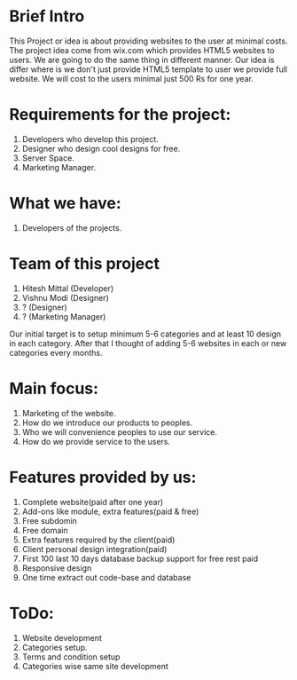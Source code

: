 Brief Intro
===========
 This Project or idea is about providing websites to the user at minimal costs. The project idea come from wix.com which provides HTML5 websites to users.
We are going to do the same thing in different manner. Our idea is differ where is we don't just provide HTML5 template to user we provide full website.
We will cost to the users minimal just 500 Rs for one year. 

Requirements for the project:
=============================
1. Developers who develop this project.
2. Designer who design cool designs for free.
3. Server Space.
4. Marketing Manager.

What we have:
============
1. Developers of the projects.

Team of this project
====================
1. Hitesh Mittal (Developer)
2. Vishnu Modi (Designer)
3. ? (Designer)
4. ? (Marketing Manager)

Our initial target is to setup minimum 5-6 categories and at least 10 design in each category. After that I thought of adding 5-6 websites in each or new categories every months.

Main focus: 
===========
1. Marketing of the website.
2. How do we introduce our products to peoples.
3. Who we will convenience peoples to use our service.
4. How do we provide service to the users.

Features provided by us:
========================
1. Complete website(paid after one year)
2. Add-ons like module, extra features(paid & free)
3. Free subdomin
4. Free domain
5. Extra features required by the client(paid)
6. Client personal design integration(paid)
7. First 100 last 10 days database backup support for free rest paid
8. Responsive design
9. One time extract out code-base and database

ToDo:
=====
1. Website development
2. Categories setup.
3. Terms and condition setup
4. Categories wise same site development 